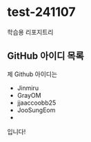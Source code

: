 # test-241107
학습용 리포지트리

## GitHub 아이디 목록

제 Github 아이디는

- Jinmiru
- GrayOM
- jjaaccoobb25
- JooSungEom
-  

입니다!